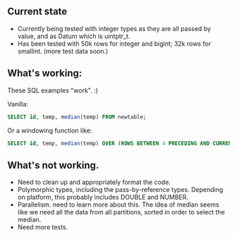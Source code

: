 ## Current state
- Currently being tested with integer types as they are all passed by value, and as Datum which is uintptr_t. 
- Has been tested with 50k rows for integer and bigint; 32k rows for smallint.  (more test data soon.) 


## What's working: 
These SQL examples "work".   :)
 
Vanilla:
```sql
SELECT id, temp, median(temp) FROM newtable;
```
Or a windowing function like: 
```sql 
SELECT id, temp, median(temp) OVER (ROWS BETWEEN 4 PRECEDING AND CURRENT ROW) FROM newtable;
```

## What's not working. 
- Need to clean up and appropriately format the code.
- Polymorphic types, including the pass-by-reference types.  Depending on platform, this probably includes DOUBLE and NUMBER. 
- Parallelism.  need to learn more about this.  The idea of median seems like we need all the data from all partitions, sorted in order to select the median.  
- Need more tests.
